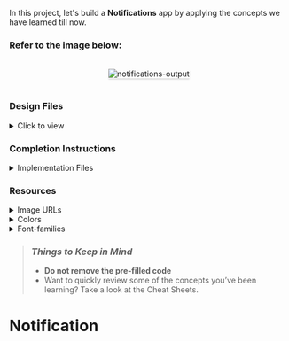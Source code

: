 In this project, let's build a **Notifications** app by applying the concepts we have learned till now.

### Refer to the image below:

<br/>
<div style="text-align: center;">
<img src="https://assets.ccbp.in/frontend/content/react-js/notifications-lg-output.png" alt="notifications-output" style="max-width:70%;box-shadow:0 2.8px 2.2px rgba(0, 0, 0, 0.12)">
</div>
<br/>

### Design Files

<details>
<summary>Click to view</summary>

- [Extra Small (Size < 576px), Small (Size >= 576px)](https://assets.ccbp.in/frontend/content/react-js/notifications-sm-output.png)
- [Medium (Size >= 768px), Large (Size >= 992px) and Extra Large (Size >= 1200px)](https://assets.ccbp.in/frontend/content/react-js/notifications-lg-output.png)

</details>

### Completion Instructions

<details>
<summary>Implementation Files</summary>
<br/>

Use these files to complete the implementation:

- `index.js`
- `index.css`
</details>

### Resources

<details>
<summary>Image URLs</summary>

- [https://assets.ccbp.in/frontend/react-js/primary-icon-img.png](https://assets.ccbp.in/frontend/react-js/primary-icon-img.png)
- [https://assets.ccbp.in/frontend/react-js/success-icon-img.png](https://assets.ccbp.in/frontend/react-js/success-icon-img.png)
- [https://assets.ccbp.in/frontend/react-js/warning-icon-img.png](https://assets.ccbp.in/frontend/react-js/warning-icon-img.png)
- [https://assets.ccbp.in/frontend/react-js/danger-icon-img.png](https://assets.ccbp.in/frontend/react-js/danger-icon-img.png)

</details>

<details>
<summary>Colors</summary>

<br/>

<div style="background-color: #0f172a; width: 150px; padding: 10px; color: white">Hex: #0f172a</div>
<div style="background-color: #ffffff; width: 150px; padding: 10px; color: black">Hex: #ffffff</div>
<div style="background-color: #0b69ff; width: 150px; padding: 10px; color: white">Hex: #0b69ff</div>
<div style="background-color: #2dca73; width: 150px; padding: 10px; color: white">Hex: #2dca73</div>
<div style="background-color: #ffb800; width: 150px; padding: 10px; color: white">Hex: #ffb800</div>
<div style="background-color: #ff0b37; width: 150px; padding: 10px; color: white">Hex: #ff0b37</div>

</details>

<details>
<summary>Font-families</summary>

- Roboto

</details>

> ### _Things to Keep in Mind_
>
> - **Do not remove the pre-filled code**
> - Want to quickly review some of the concepts you’ve been learning? Take a look at the Cheat Sheets.
# Notification
